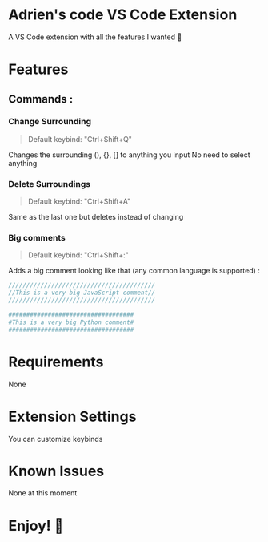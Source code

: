 # Adrien's code VS Code Extension 

A VS Code extension with all the features I wanted 🤩

# Features
## Commands :
### Change Surrounding
>Default keybind: "Ctrl+Shift+Q"

Changes the surrounding (), {}, [] to anything you input
No need to select anything

### Delete Surroundings
>Default keybind: "Ctrl+Shift+A"

Same as the last one but deletes instead of changing

### Big comments
>Default keybind: "Ctrl+Shift+:"

Adds a big comment looking like that (any common language is supported) :
```javascript
/////////////////////////////////////////
//This is a very big JavaScript comment//
/////////////////////////////////////////
```
```python
###################################
#This is a very big Python comment#
###################################
```

# Requirements
None

# Extension Settings
You can customize keybinds

# Known Issues
None at this moment

# **Enjoy! 🤩**
